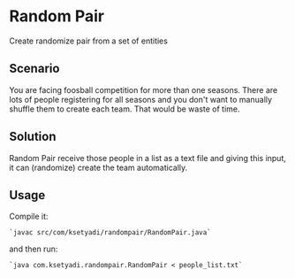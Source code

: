 Random Pair
===========
Create randomize pair from a set of entities

Scenario
--------
You are facing foosball competition for more than one seasons. There are lots of people registering for all seasons and you don't want to manually shuffle them to create each team. That would be waste of time.

Solution
--------
Random Pair receive those people in a list as a text file and giving this input, it can (randomize) create the team automatically.

Usage
-----
Compile it:

	`javac src/com/ksetyadi/randompair/RandomPair.java`
	
and then run:

	`java com.ksetyadi.randompair.RandomPair < people_list.txt`